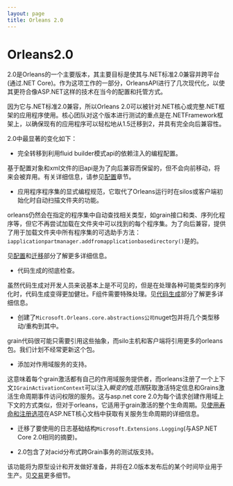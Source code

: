 ```yaml
---
layout: page
title: Orleans 2.0
---
```


# Orleans2.0

2.0是Orleans的一个主要版本，其主要目标是使其与.NET标准2.0兼容并跨平台(通过.NET Core)。作为这项工作的一部分，OrleansAPI进行了几次现代化，以使其更符合像ASP.NET这样的技术在当今的配置和托管方式。

因为它与.NET标准2.0兼容，所以Orleans 2.0可以被针对.NET核心或完整.NET框架的应用程序使用。核心团队对这个版本进行测试的重点是在.NETFramework框架上，以确保现有的应用程序可以轻松地从1.5迁移到2，并具有完全向后兼容性。

2.0中最显著的变化如下：

-   完全转移到利用fluid builder模式api的依赖注入的编程配置。

基于配置对象和xml文件的旧api是为了向后兼容而保留的，但不会向前移动，将来会被弃用。有关详细信息，请参见[配置](clusters_and_clients/configuration_guide/index.md)章节。

-   应用程序程序集的显式编程规范，它取代了Orleans运行时在silos或客户端初始化时自动扫描文件夹的功能。

orleans仍然会在指定的程序集中自动查找相关类型，如grain接口和类、序列化程序等，但它不再尝试加载在文件夹中可以找到的每个程序集。为了向后兼容，提供了用于加载文件夹中所有程序集的可选助手方法：`iapplicationpartmanager.addfromapplicationbasedirectory()`是的。

见[配置](clusters_and_clients/configuration_guide/index.md)和[迁移](resources/Migration/Migration1.5.md)部分了解更多详细信息。

-   代码生成的彻底检查。

虽然代码生成对开发人员来说基本上是不可见的，但是在处理各种可能类型的序列化时，代码生成变得更加健壮。F组件需要特殊处理。见[代码生成](resources/Migration/Codegen.md)部分了解更多详细信息。

-   创建了`Microsoft.Orleans.core.abstractions公司`nuget包并将几个类型移动/重构到其中。

grain代码很可能只需要引用这些抽象，而silo主机和客户端将引用更多的orleans包。我们计划不经常更新这个包。

-   添加对作用域服务的支持。

这意味着每个grain激活都有自己的作用域服务提供者，而orleans注册了一个上下文`IGrainActivationContext`可以注入*瞬变的*或*范围*获取激活特定信息和Grains激活生命周期事件访问权限的服务。这与asp.net core 2.0为每个请求创建作用域上下文的方式类似，但对于orleans，它适用于grain激活的整个生命周期。见[使用寿命和注册选项](https://docs.microsoft.com/en-us/aspnet/core/fundamentals/dependency-injection#service-lifetimes-and-registration-options)在ASP.NET核心文档中获取有关服务生命周期的详细信息。

-   迁移了要使用的日志基础结构`Microsoft.Extensions.Logging`(与ASP.NET Core 2.0相同的摘要)。

-   2.0包含了对acid分布式跨Grain事务的测试版支持。

该功能将为原型设计和开发做好准备，并将在2.0版本发布后的某个时间毕业用于生产。见[交易](grains/transactions.md)更多细节。
